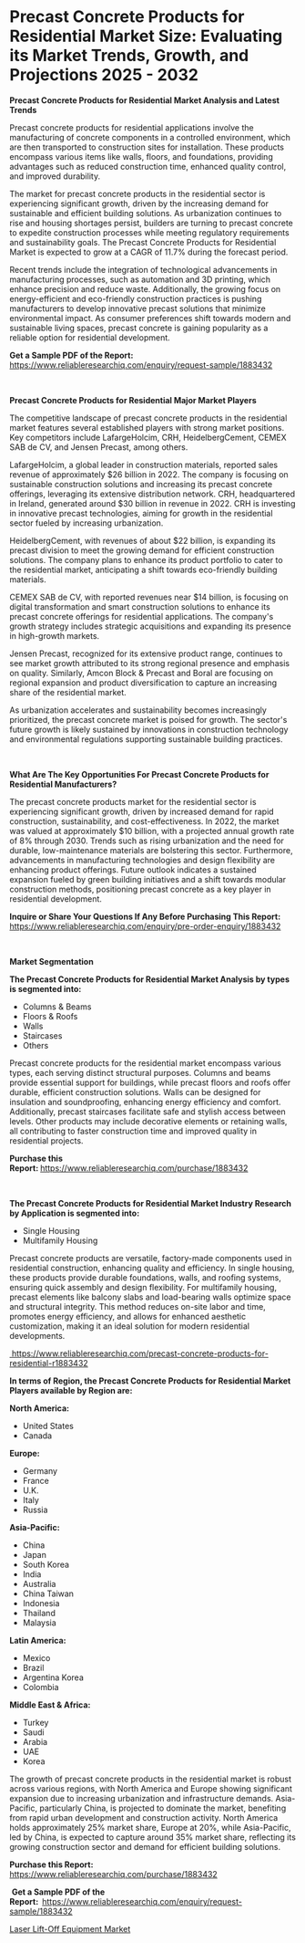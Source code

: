 <p><h1>Precast Concrete Products for Residential Market Size: Evaluating its Market Trends, Growth, and Projections 2025 - 2032</h1></p><p><strong>Precast Concrete Products for Residential Market Analysis and Latest Trends</strong></p>
<p><p>Precast concrete products for residential applications involve the manufacturing of concrete components in a controlled environment, which are then transported to construction sites for installation. These products encompass various items like walls, floors, and foundations, providing advantages such as reduced construction time, enhanced quality control, and improved durability.</p><p>The market for precast concrete products in the residential sector is experiencing significant growth, driven by the increasing demand for sustainable and efficient building solutions. As urbanization continues to rise and housing shortages persist, builders are turning to precast concrete to expedite construction processes while meeting regulatory requirements and sustainability goals. The Precast Concrete Products for Residential Market is expected to grow at a CAGR of 11.7% during the forecast period.</p><p>Recent trends include the integration of technological advancements in manufacturing processes, such as automation and 3D printing, which enhance precision and reduce waste. Additionally, the growing focus on energy-efficient and eco-friendly construction practices is pushing manufacturers to develop innovative precast solutions that minimize environmental impact. As consumer preferences shift towards modern and sustainable living spaces, precast concrete is gaining popularity as a reliable option for residential development.</p></p>
<p><strong>Get a Sample PDF of the Report:&nbsp;</strong> <a href="https://www.reliableresearchiq.com/enquiry/request-sample/1883432?utm_campaign=2639&utm_medium=2&utm_source=Github&utm_content=ia&utm_term=01032025&utm_id=precast-concrete-products-for-residential">https://www.reliableresearchiq.com/enquiry/request-sample/1883432</a></p>
<p>&nbsp;</p>
<p><strong>Precast Concrete Products for Residential Major Market Players</strong></p>
<p><p>The competitive landscape of precast concrete products in the residential market features several established players with strong market positions. Key competitors include LafargeHolcim, CRH, HeidelbergCement, CEMEX SAB de CV, and Jensen Precast, among others. </p><p>LafargeHolcim, a global leader in construction materials, reported sales revenue of approximately $26 billion in 2022. The company is focusing on sustainable construction solutions and increasing its precast concrete offerings, leveraging its extensive distribution network. CRH, headquartered in Ireland, generated around $30 billion in revenue in 2022. CRH is investing in innovative precast technologies, aiming for growth in the residential sector fueled by increasing urbanization.</p><p>HeidelbergCement, with revenues of about $22 billion, is expanding its precast division to meet the growing demand for efficient construction solutions. The company plans to enhance its product portfolio to cater to the residential market, anticipating a shift towards eco-friendly building materials.</p><p>CEMEX SAB de CV, with reported revenues near $14 billion, is focusing on digital transformation and smart construction solutions to enhance its precast concrete offerings for residential applications. The company's growth strategy includes strategic acquisitions and expanding its presence in high-growth markets.</p><p>Jensen Precast, recognized for its extensive product range, continues to see market growth attributed to its strong regional presence and emphasis on quality. Similarly, Amcon Block & Precast and Boral are focusing on regional expansion and product diversification to capture an increasing share of the residential market.</p><p>As urbanization accelerates and sustainability becomes increasingly prioritized, the precast concrete market is poised for growth. The sector's future growth is likely sustained by innovations in construction technology and environmental regulations supporting sustainable building practices.</p></p>
<p>&nbsp;</p>
<p><strong>What Are The Key Opportunities For Precast Concrete Products for Residential Manufacturers?</strong></p>
<p><p>The precast concrete products market for the residential sector is experiencing significant growth, driven by increased demand for rapid construction, sustainability, and cost-effectiveness. In 2022, the market was valued at approximately $10 billion, with a projected annual growth rate of 8% through 2030. Trends such as rising urbanization and the need for durable, low-maintenance materials are bolstering this sector. Furthermore, advancements in manufacturing technologies and design flexibility are enhancing product offerings. Future outlook indicates a sustained expansion fueled by green building initiatives and a shift towards modular construction methods, positioning precast concrete as a key player in residential development.</p></p>
<p><strong>Inquire or Share Your Questions If Any Before Purchasing This Report:</strong> <a href="https://www.reliableresearchiq.com/enquiry/pre-order-enquiry/1883432?utm_campaign=2639&utm_medium=2&utm_source=Github&utm_content=ia&utm_term=01032025&utm_id=precast-concrete-products-for-residential">https://www.reliableresearchiq.com/enquiry/pre-order-enquiry/1883432</a></p>
<p>&nbsp;</p>
<p><strong>Market Segmentation</strong></p>
<p><strong>The Precast Concrete Products for Residential Market Analysis by types is segmented into:</strong></p>
<p><ul><li>Columns & Beams</li><li>Floors & Roofs</li><li>Walls</li><li>Staircases</li><li>Others</li></ul></p>
<p><p>Precast concrete products for the residential market encompass various types, each serving distinct structural purposes. Columns and beams provide essential support for buildings, while precast floors and roofs offer durable, efficient construction solutions. Walls can be designed for insulation and soundproofing, enhancing energy efficiency and comfort. Additionally, precast staircases facilitate safe and stylish access between levels. Other products may include decorative elements or retaining walls, all contributing to faster construction time and improved quality in residential projects.</p></p>
<p><strong>Purchase this Report:&nbsp;</strong><a href="https://www.reliableresearchiq.com/purchase/1883432?utm_campaign=2639&utm_medium=2&utm_source=Github&utm_content=ia&utm_term=01032025&utm_id=precast-concrete-products-for-residential">https://www.reliableresearchiq.com/purchase/1883432</a></p>
<p>&nbsp;</p>
<p><strong>The Precast Concrete Products for Residential Market Industry Research by Application is segmented into:</strong></p>
<p><ul><li>Single Housing</li><li>Multifamily Housing</li></ul></p>
<p><p>Precast concrete products are versatile, factory-made components used in residential construction, enhancing quality and efficiency. In single housing, these products provide durable foundations, walls, and roofing systems, ensuring quick assembly and design flexibility. For multifamily housing, precast elements like balcony slabs and load-bearing walls optimize space and structural integrity. This method reduces on-site labor and time, promotes energy efficiency, and allows for enhanced aesthetic customization, making it an ideal solution for modern residential developments.</p></p>
<p><a href="https://www.reliableresearchiq.com/precast-concrete-products-for-residential-r1883432?utm_campaign=2639&utm_medium=2&utm_source=Github&utm_content=ia&utm_term=01032025&utm_id=precast-concrete-products-for-residential">&nbsp;https://www.reliableresearchiq.com/precast-concrete-products-for-residential-r1883432</a></p>
<p><strong>In terms of Region, the Precast Concrete Products for Residential Market Players available by Region are:</strong></p>
<p>
    <p> <strong> North America: </strong>
        <ul>
            <li>United States</li>
            <li>Canada</li>
        </ul>
        </p> 
    <p> <strong> Europe: </strong>
        <ul>
            <li>Germany</li>
            <li>France</li>
            <li>U.K.</li>
            <li>Italy</li>
            <li>Russia</li>
        </ul>
        </p> 
    <p> <strong> Asia-Pacific: </strong>
        <ul>
            <li>China</li>
            <li>Japan</li>
            <li>South Korea</li>
            <li>India</li>
            <li>Australia</li>
            <li>China Taiwan</li>
            <li>Indonesia</li>
            <li>Thailand</li>
            <li>Malaysia</li>
        </ul>
        </p> 
    <p> <strong> Latin America: </strong>
        <ul>
            <li>Mexico</li>
            <li>Brazil</li>
            <li>Argentina Korea</li>
            <li>Colombia</li>
        </ul>
        </p> 
    <p> <strong> Middle East & Africa: </strong>
        <ul>
            <li>Turkey</li>
            <li>Saudi</li>
            <li>Arabia</li>
            <li>UAE</li>
            <li>Korea</li>
        </ul>
    </p>
    </p>
<p><p>The growth of precast concrete products in the residential market is robust across various regions, with North America and Europe showing significant expansion due to increasing urbanization and infrastructure demands. Asia-Pacific, particularly China, is projected to dominate the market, benefiting from rapid urban development and construction activity. North America holds approximately 25% market share, Europe at 20%, while Asia-Pacific, led by China, is expected to capture around 35% market share, reflecting its growing construction sector and demand for efficient building solutions.</p></p>
<p><strong>Purchase this Report: </strong><a href="https://www.reliableresearchiq.com/purchase/1883432?utm_campaign=2639&utm_medium=2&utm_source=Github&utm_content=ia&utm_term=01032025&utm_id=precast-concrete-products-for-residential">https://www.reliableresearchiq.com/purchase/1883432</a></p>
<p>&nbsp;<strong>Get a Sample PDF of the Report:&nbsp;&nbsp;</strong><a href="https://www.reliableresearchiq.com/enquiry/request-sample/1883432?utm_campaign=2639&utm_medium=2&utm_source=Github&utm_content=ia&utm_term=01032025&utm_id=precast-concrete-products-for-residential">https://www.reliableresearchiq.com/enquiry/request-sample/1883432</a></p>
<p><strong></strong></p>
<p><p><a href="https://github.com/penglatilles/Market-Research-Report-List-1/blob/main/laser-lift-off-equipment-market.md?utm_campaign=2639&utm_medium=2&utm_source=Github&utm_content=ia&utm_term=01032025&utm_id=precast-concrete-products-for-residential">Laser Lift-Off Equipment Market</a></p></p>
